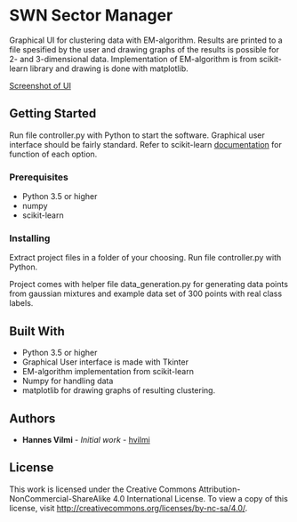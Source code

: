 # SWN Sector Manager

Graphical UI for clustering data with EM-algorithm. Results are printed to a file spesified by the user and drawing graphs of the results is possible for 2- and 3-dimensional data.
Implementation of EM-algorithm is from scikit-learn library and drawing is done with matplotlib.

[Screenshot of UI](https://www.dropbox.com/s/34rduuljkowfmev/ui_example.png?dl=0)


## Getting Started

Run file controller.py with Python to start the software. Graphical user interface should be fairly standard. Refer to scikit-learn [documentation](http://scikit-learn.org/stable/modules/generated/sklearn.mixture.GaussianMixture.html#sklearn.mixture.GaussianMixture) for function of each option.

### Prerequisites

* Python 3.5 or higher
* numpy
* scikit-learn

### Installing

Extract project files in a folder of your choosing. Run file controller.py with Python.

Project comes with helper file data_generation.py for generating data points from gaussian mixtures and example data set of 300 points with real class labels.


## Built With

* Python 3.5 or higher
* Graphical User interface is made with Tkinter
* EM-algorithm implementation from scikit-learn
* Numpy for handling data
* matplotlib for drawing graphs of resulting clustering.


## Authors

* **Hannes Vilmi** - *Initial work* - [hvilmi](https://github.com/hvilmi)

## License

This work is licensed under the Creative Commons Attribution-NonCommercial-ShareAlike 4.0 International License. To view a copy of this license, visit http://creativecommons.org/licenses/by-nc-sa/4.0/.
